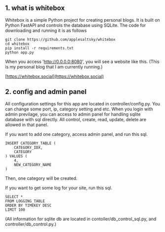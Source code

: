 ## 1. what is whitebox

Whitebox is a simple Python project for creating personal blogs. It is built on Python FastAPI and controls the database using SQLite. The code for downloading and running it is as follows

```
git clone https://github.com/applesaltsky/whitebox
cd whitebox
pip install -r requirements.txt
python app.py
```

When you access 'http://0.0.0.0:8080', you will see a website like this. (This is my personal blog that I am currently running.)

[https://whitebox.social](https://whitebox.social)

## 2. config and admin panel

All configuration settings for this app are located in controller/config.py.
You can change some port, ip, category setting and etc.
When you login with admin previlage, you can access to admin panel for handling sqlite database with sql directly. All control, create, read, update, delete are allowed in that panel.

If you want to add one category, access admin panel, and run this sql.

```
INSERT CATEGORY_TABLE (
    CATEGORY_IDX,
    CATEGORY
) VALUES (
    4,
    NEW_CATEGORY_NAME
)
```

Then, one category will be created.

If you want to get some log for your site, run this sql.

```
SELECT *
FROM LOGGING_TABLE
ORDER BY TIMEKEY DESC
LIMIT 100
```

(All information for sqlite db are located in contoller/db_control_sql.py, and controller/db_control.py.)
